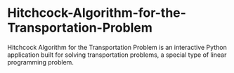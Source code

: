 # Hitchcock-Algorithm-for-the-Transportation-Problem
 Hitchcock Algorithm for the Transportation Problem is an interactive Python application built for solving transportation problems, a special type of linear programming problem.

